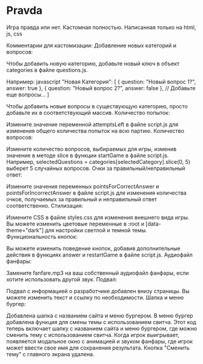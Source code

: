 # Pravda
Игра правда или нет. Кастомная полностью. Написанная только на html, js, css

Комментарии для кастомизации:
Добавление новых категорий и вопросов:

Чтобы добавить новую категорию, добавьте новый ключ в объект categories в файле questions.js. 

Например:
  javascript
  "Новая Категория": [
      { question: "Новый вопрос 1?", answer: true },
      { question: "Новый вопрос 2?", answer: false },
      // Добавьте еще вопросы...
  ]

Чтобы добавить новые вопросы в существующую категорию, просто добавьте их в соответствующий массив.
Количество попыток:

Измените значение переменной attemptsLeft в файле script.js для изменения общего количества попыток на всю партию.
Количество вопросов:

Измените количество вопросов, выбираемых для игры, изменив значение в методе slice в функции startGame в файле script.js. Например, selectedQuestions = categories[selectedCategory].slice(0, 5) выберет 5 случайных вопросов.
Очки за правильный/неправильный ответ:

Измените значения переменных pointsForCorrectAnswer и pointsForIncorrectAnswer в файле script.js для изменения количества очков, получаемых за правильный и неправильный ответ соответственно.
Стилизация:

Измените CSS в файле styles.css для изменения внешнего вида игры.
Вы можете изменить цветовые переменные в :root и [data-theme="dark"] для настройки светлой и темной темы.
Функциональность кнопок:

Вы можете изменить поведение кнопок, добавив дополнительные действия в функциях answer и restartGame в файле script.js.
Аудиофайл фанфары:

Замените fanfare.mp3 на ваш собственный аудиофайл фанфары, если хотите использовать другой звук.
Подвал:

Подвал с информацией о разработчике добавлен внизу страницы. Вы можете изменить текст и ссылку по необходимости.
Шапка и меню бургер:

Добавлена шапка с названием сайта и меню бургером.
В меню бургер добавлена функция для смены темы с использованием свитча.
Этот код теперь включает шапку с названием сайта и меню бургером, где можно сменить тему с использованием свитча. Когда игрок выигрывает, появляется модальное окно с анимацией и звуком фанфары, где игрок может ввести свое имя для сохранения результата. Кнопка "Сменить тему" с главного экрана удалена.
